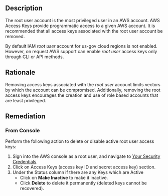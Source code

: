 ## Description

The root user account is the most privileged user in an AWS account. AWS Access Keys provide programmatic access to a given AWS account. It is recommended that all access keys associated with the root user account be removed.

By default IAM *root user* account for us-gov cloud regions is not enabled. However, on request AWS support can enable *root user* access keys only through CLI or API methods.

## Rationale

Removing access keys associated with the *root user* account limits vectors by which the account can be compromised. Additionally, removing the root access keys encourages the creation and use of role based accounts that are least privileged.

## Remediation

### From Console

Perform the following action to delete or disable active root user access keys:

1. Sign into the AWS console as a root user, and navigate to [Your Security Credentials](https://console.aws.amazon.com/iam/home#/security_credentials).
2. Click on Access Keys (access key ID and secret access key) section.
3. Under the Status column if there are any Keys which are Active
    - Click on **Make Inactive** to make it inactive.
    - Click **Delete** to delete it permanently (deleted keys cannot be recovered).